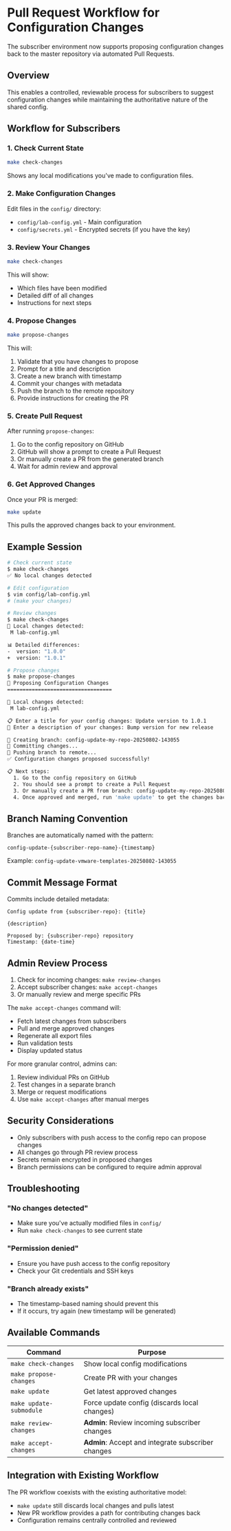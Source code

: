 # Pull Request Workflow for Configuration Changes

The subscriber environment now supports proposing configuration changes back to the master repository via automated Pull Requests.

## Overview

This enables a controlled, reviewable process for subscribers to suggest configuration changes while maintaining the authoritative nature of the shared config.

## Workflow for Subscribers

### 1. Check Current State
```bash
make check-changes
```
Shows any local modifications you've made to configuration files.

### 2. Make Configuration Changes
Edit files in the `config/` directory:
- `config/lab-config.yml` - Main configuration
- `config/secrets.yml` - Encrypted secrets (if you have the key)

### 3. Review Your Changes
```bash
make check-changes
```
This will show:
- Which files have been modified
- Detailed diff of all changes
- Instructions for next steps

### 4. Propose Changes
```bash
make propose-changes
```
This will:
1. Validate that you have changes to propose
2. Prompt for a title and description
3. Create a new branch with timestamp
4. Commit your changes with metadata
5. Push the branch to the remote repository
6. Provide instructions for creating the PR

### 5. Create Pull Request
After running `propose-changes`:
1. Go to the config repository on GitHub
2. GitHub will show a prompt to create a Pull Request
3. Or manually create a PR from the generated branch
4. Wait for admin review and approval

### 6. Get Approved Changes
Once your PR is merged:
```bash
make update
```
This pulls the approved changes back to your environment.

## Example Session

```bash
# Check current state
$ make check-changes
✅ No local changes detected

# Edit configuration
$ vim config/lab-config.yml
# (make your changes)

# Review changes
$ make check-changes
📝 Local changes detected:
 M lab-config.yml

📊 Detailed differences:
-  version: "1.0.0"
+  version: "1.0.1"

# Propose changes
$ make propose-changes
🚀 Proposing Configuration Changes
==================================

📝 Local changes detected:
 M lab-config.yml

📋 Enter a title for your config changes: Update version to 1.0.1
📄 Enter a description of your changes: Bump version for new release

🔧 Creating branch: config-update-my-repo-20250802-143055
💾 Committing changes...
🚀 Pushing branch to remote...
✅ Configuration changes proposed successfully!

📋 Next steps:
  1. Go to the config repository on GitHub
  2. You should see a prompt to create a Pull Request
  3. Or manually create a PR from branch: config-update-my-repo-20250802-143055
  4. Once approved and merged, run 'make update' to get the changes back
```

## Branch Naming Convention

Branches are automatically named with the pattern:
```
config-update-{subscriber-repo-name}-{timestamp}
```

Example: `config-update-vmware-templates-20250802-143055`

## Commit Message Format

Commits include detailed metadata:
```
Config update from {subscriber-repo}: {title}

{description}

Proposed by: {subscriber-repo} repository
Timestamp: {date-time}
```

## Admin Review Process

1. Check for incoming changes: `make review-changes`
2. Accept subscriber changes: `make accept-changes`
3. Or manually review and merge specific PRs

The `make accept-changes` command will:

- Fetch latest changes from subscribers
- Pull and merge approved changes
- Regenerate all export files
- Run validation tests
- Display updated status

For more granular control, admins can:

1. Review individual PRs on GitHub
2. Test changes in a separate branch
3. Merge or request modifications
4. Use `make accept-changes` after manual merges

## Security Considerations

- Only subscribers with push access to the config repo can propose changes
- All changes go through PR review process
- Secrets remain encrypted in proposed changes
- Branch permissions can be configured to require admin approval

## Troubleshooting

### "No changes detected"
- Make sure you've actually modified files in `config/`
- Run `make check-changes` to see current state

### "Permission denied"
- Ensure you have push access to the config repository
- Check your Git credentials and SSH keys

### "Branch already exists"
- The timestamp-based naming should prevent this
- If it occurs, try again (new timestamp will be generated)

## Available Commands

| Command | Purpose |
|---------|---------|
| `make check-changes` | Show local config modifications |
| `make propose-changes` | Create PR with your changes |
| `make update` | Get latest approved changes |
| `make update-submodule` | Force update config (discards local changes) |
| `make review-changes` | **Admin**: Review incoming subscriber changes |
| `make accept-changes` | **Admin**: Accept and integrate subscriber changes |

## Integration with Existing Workflow

The PR workflow coexists with the existing authoritative model:
- `make update` still discards local changes and pulls latest
- New PR workflow provides a path for contributing changes back
- Configuration remains centrally controlled and reviewed
